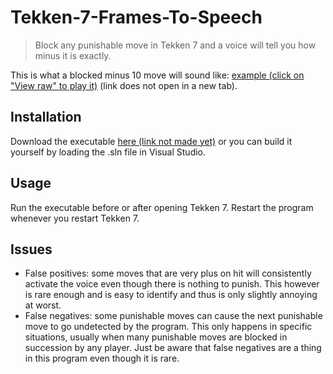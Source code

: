 # Tekken-7-Frames-To-Speech

> Block any punishable move in Tekken 7 and a voice will tell you how minus it is exactly.

This is what a blocked minus 10 move will sound like: [example (click on "View raw" to play it)](https://github.com/ParadiseAigo/Tekken-7-Frames-To-Speech/blob/master/Tekken-7-Frames-To-Speech/audio/mp3/10.mp3) (link does not open in a new tab).

## Installation
Download the executable [here (link not made yet)](https://github.com/ParadiseAigo/.exe) or you can build it yourself by loading the .sln file in Visual Studio.

## Usage
Run the executable before or after opening Tekken 7. Restart the program whenever you restart Tekken 7.

## Issues
* False positives: some moves that are very plus on hit will consistently activate the voice even though there is nothing to punish. This however is rare enough and is easy to identify and thus is only slightly annoying at worst.
* False negatives: some punishable moves can cause the next punishable move to go undetected by the program. This only happens in specific situations, usually when many punishable moves are blocked in succession by any player. Just be aware that false negatives are a thing in this program even though it is rare.
